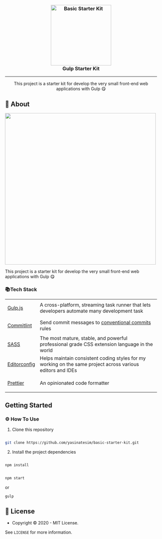 


<h3 align="center">
  <br>
  <a href="https://github.com/yasinatesim/basic-starter-kit"><img src="https://yasinates.com/tech/gulp.svg" alt="Basic Starter Kit" width="200"></a>
  <br>
  Gulp Starter Kit
  <br>
</h3>

<hr>

<p  align="center">This project is a starter kit for develop the very small front-end web applications with Gulp 😋</p>



## 📖 About

  <img width="500" src="https://yasinates.com/basic-starter-kit.png">

This project is a starter kit for develop the very small front-end web applications with Gulp 😋

### 📚Tech Stack



<table>

<tr>

<td>

<a  href="https://gulpjs.com/">Gulp.js</a>

</td>

<td>A cross-platform, streaming task runner that lets developers automate many development task</td>

</tr>

<tr>

<td>

<a  href="https://github.com/conventional-changelog/commitlint">Commitlint</a>

</td>

<td>Send commit messages to <a  href="https://www.conventionalcommits.org/en/v1.0.0/">conventional commits</a> rules</td>

</tr>

<tr>

<td>

<a  href="https://sass-lang.com/">SASS</a>

</td>

<td>The most mature, stable, and powerful professional grade CSS extension language in the world</td>

</tr>

<tr>

<td>

<a  href="https://editorconfig.org/">Editorconfig</a>

</td>

<td>Helps maintain consistent coding styles for my working on the same project across various editors and IDEs</td>

</tr>

<tr>

<td>

<a  href="https://prettier.io/">Prettier</a>

</td>

<td>An opinionated code formatter</td>

</tr>

</table>




## Getting Started

### ⚙️ How To Use

1. Clone this repository


```bash

git clone https://github.com/yasinatesim/basic-starter-kit.git

```


2. Install the project dependencies

```bash

npm install

```


```bash

npm start

```
or

```bash
gulp
```

## 🔑 License

* Copyright © 2020 - MIT License.

See `LICENSE` for more information.
